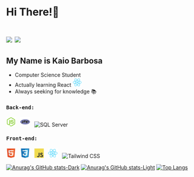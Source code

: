 <h1>Hi There!👋<h1>  
<a href="https://www.linkedin.com/in/kaio-barbosa-773719249/" target="_blank"><img src="https://img.shields.io/badge/-LinkedIn-%230077B5?style=for-the-badge&logo=linkedin&logoColor=white" target="_blank"></a>
<a href = "kaiob419@gmail.com" > <img src="https://img.shields.io/badge/-Gmail-%23333?style=for-the-badge&logo=gmail&logoColor=white" target="_blank"></a>



## My Name is Kaio Barbosa

- Computer Science Student
- Actually learning React <img height="24" title="React / React Native" alt="React / React Native" src="https://raw.githubusercontent.com/devicons/devicon/master/icons/react/react-original.svg"> &nbsp;
- Always seeking for knowledge 📚

#### <kbd>Back-end:</kbd><br>
<img height="26" title="NodeJS" alt="NodeJS" src="https://raw.githubusercontent.com/devicons/devicon/master/icons/nodejs/nodejs-original.svg"> &nbsp;
<img height="26" title="PHP" alt="PHP" src="https://raw.githubusercontent.com/devicons/devicon/master/icons/php/php-original.svg"> &nbsp;
<img height="26" title="SQL Server" alt="SQL Server" src="https://img.icons8.com/color/480/microsoft-sql-server.png"> &nbsp;

####  <kbd>Front-end:</kbd><br>
<img height="26" title="HTML" alt="HTML" src="https://raw.githubusercontent.com/devicons/devicon/master/icons/html5/html5-original.svg"> &nbsp;
<img height="26" title="CSS" alt="CSS" src="https://raw.githubusercontent.com/devicons/devicon/master/icons/css3/css3-original.svg"> &nbsp;
<img height="26" title="Javascript" alt="Javascript" src="https://raw.githubusercontent.com/devicons/devicon/master/icons/javascript/javascript-original.svg"> &nbsp;
<img height="26" title="React / React Native" alt="React / React Native" src="https://raw.githubusercontent.com/devicons/devicon/master/icons/react/react-original.svg"> &nbsp;
<img height="26" title="Tailwind CSS" alt="Tailwind CSS" src="https://cdn.jsdelivr.net/gh/devicons/devicon/icons/tailwindcss/tailwindcss-plain.svg"> &nbsp;

[![Anurag's GitHub stats-Dark](https://github-readme-stats.vercel.app/api?username=Kazechiro&show_icons=true&theme=dark#gh-dark-mode-only)](https://github.com/anuraghazra/github-readme-stats#gh-dark-mode-only)
[![Anurag's GitHub stats-Light](https://github-readme-stats.vercel.app/api?username=Kazechiro&show_icons=true&theme=default#gh-light-mode-only)](https://github.com/anuraghazra/github-readme-stats#gh-light-mode-only)
[![Top Langs](https://github-readme-stats.vercel.app/api/top-langs/?username=Kazechiro&layout=compact&theme=dark&hide=hack)](https://github.com/anuraghazra/github-readme-stats)



